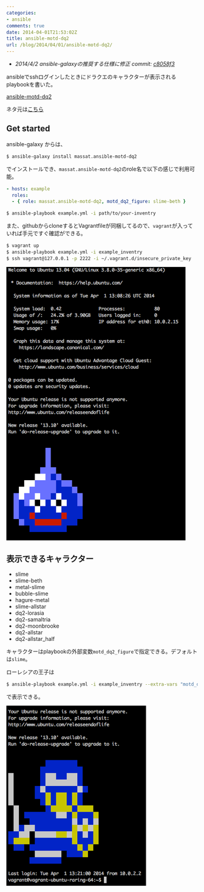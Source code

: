 ```yaml
---
categories:
- ansible
comments: true
date: 2014-04-01T21:53:02Z
title: ansible-motd-dq2
url: /blog/2014/04/01/ansible-motd-dq2/
---
```


* *2014/4/2 ansible-galaxyの推奨する仕様に修正 commit: [c8058f3](https://github.com/massat/ansible-motd-dq2/commit/c8058f36a1c0ab61f412e684f42cc0082760627b)*

ansibleでsshログインしたときにドラクエのキャラクターが表示されるplaybookを書いた。

[ansible-motd-dq2](https://galaxy.ansible.com/list#/roles/685)

ネタ元は[こちら](http://qiita.com/makocchi/items/5549c41526d6a6cabab1)

<!--more-->

## Get started

ansible-galaxy からは、

```sh
$ ansible-galaxy install massat.ansible-motd-dq2
```

でインストールでき、`massat.ansible-motd-dq2`のrole名で以下の感じで利用可能。

```yml example.yml
- hosts: example
  roles:
  - { role: massat.ansible-motd-dq2, motd_dq2_figure: slime-beth }
```

```sh
$ ansible-playbook example.yml -i path/to/your-inventry
```

また、githubからcloneするとVagrantfileが同梱してるので、`vagrant`が入っていれば手元ですぐ確認ができる。

```sh
$ vagrant up
$ ansible-playbook example.yml -i example_inventry
$ ssh vagrant@127.0.0.1 -p 2222 -i ~/.vagrant.d/insecure_private_key
```

![](/images/posts/1__vagrant_vagrant-ubuntu-raring-64_____ssh_.png)

## 表示できるキャラクター

* slime
* slime-beth
* metal-slime
* bubble-slime
* hagure-metal
* slime-allstar
* dq2-lorasia
* dq2-samaltria
* dq2-moonbrooke
* dq2-allstar
* dq2-allstar_half

キャラクターはplaybookの外部変数`motd_dq2_figure`で指定できる。デフォルトは`slime`。

ローレシアの王子は

```sh
$ ansible-playbook example.yml -i example_inventry --extra-vars "motd_dq2_figure=dq2-lorasia"
```

で表示できる。

![](/images/posts/2__vagrant_vagrant-ubuntu-raring-64_____ssh_.png)

